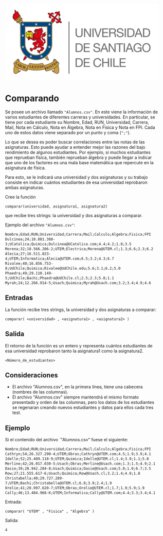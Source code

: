 ![logo](./assets/logo_usach.png)

# Comparando

Se posee un archivo llamado `"Alumnos.csv"`. En este viene la información de varios estudiantes de diferentes carreras y universidades. En particular, se tiene por cada estudiante su Nombre, Edad, RUN, Universidad, Carrera, Mail, Nota en Cálculo, Nota en Álgebra, Nota en Física y Nota en FPI. Cada uno de estos datos viene separado por un punto y coma (`";"`). 

Lo que se desea es poder buscar correlaciones entre las notas de las asignaturas. Esto puede ayudar a entender mejor las razones del bajo rendimiento de algunos estudiantes. Por ejemplo, si muchos estudiantes que reprueban física, también reprueban álgebra y puede llegar a indicar que uno de los factores es una mala base matemática que repercute en la asignatura de física.

Para esto, se le indicará una universidad y dos asignaturas y su trabajo consiste en indicar cuántos estudiantes de esa universidad reprobaron ambas asignaturas. 

Cree la función 
```
comparar(universidad, asignatura1, asignatura2)
```
que recibe tres strings: la universidad y dos asignaturas a comparar.

Ejemplo del archivo `"Alumnos.csv"`:

```
Nombre;Edad;RUN;Universidad;Carrera;Mail;Calculo;Algebra;Fisica;FPI
Dulcinea;24;10.881.360-3;UCatolica;Quimica;Dulcinea@UCatolica.com;4.4;4.2;1.8;3.5
Morena;32;10.566.206-2;UTEM;Electrica;Morena@UTEM.cl;1.3;6.6;2.3;6.2
Alecia;27;16.511.823-4;UTEM;Informatica;Alecia@UTEM.com;6.5;3.2;4.3;6.7
Rivalee;40;16.856.753-8;UdChile;Quimica;Rivalee@UdChile.edu;5.6;3.1;6.2;5.0
Phaedra;49;29.110.149-5;UdChile;Bachi;Phaedra@UdChile.cl;2.5;2.3;5.8;1.1
Myrah;24;12.266.914-5;Usach;Quimica;Myrah@Usach.com;3.2;3.4;4.9;4.6
```

## Entradas

La función recibe tres strings, la universidad y dos asignaturas a comparar:
```
comparar( <universidad> , <asignatura1> , <asignatura2> )
```

## Salida

El retorno de la función es un entero y representa cuántos estudiantes de esa universidad reprobaron tanto la asignatura1 como la asignatura2.

```
<Número_de_estudiantes>
```

## Consideraciones
- El archivo "Alumnos.csv", en la primera línea, tiene una cabecera (nombres de las columnas).
- El archivo "Alumnos.csv" siempre mantendrá el mismo formato presentado y orden de las columnas, pero los datos de los estudiantes se regenaran creando nuevos estudiantes y datos para ellos cada tres test. 

## Ejemplo

Si el contenido del archivo `"Alumnos.csv" fuese el siguiente:
```
Nombre;Edad;RUN;Universidad;Carrera;Mail;Calculo;Algebra;Fisica;FPI
Cathryn;54;26.327.290-4;UTEM;Obras;Cathryn@UTEM.com;4.5;1.9;3.9;4.1
Idelle;52;25.409.118-9;UTEM;Quimica;Idelle@UTEM.cl;1.4;3.9;1.1;5.0
Merline;42;26.017.030-5;Usach;Obras;Merline@Usach.com;1.3;1.5;4.9;2.1
Dasie;39;28.942.284-8;Usach;Quimica;Dasie@Usach.com;5.0;1.0;6.7;3.5
Row;27;21.555.617-6;Usach;Quimica;Row@Usach.cl;3.2;1.4;4.9;1.8
Christabella;40;29.727.289-7;UTEM;Bachi;Christabella@UTEM.cl;6.8;3.9;2.4;1.9
Orelie;41;20.997.620-7;UTEM;Obras;Orelie@UTEM.cl;1.7;1.9;5.9;1.9
Cally;46;13.404.968-K;UTEM;Informatica;Cally@UTEM.com;4.4;3.3;3.4;4.1
```

Entrada:
```
comparar( "UTEM" , "Fisica" , "Algebra" )
```

Salida:

```
4
```
